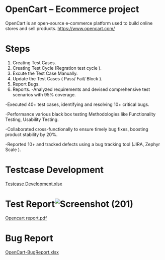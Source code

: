 # OpenCart – Ecommerce project
OpenCart is an open-source e-commerce platform used to build online stores and sell 
products.
https://www.opencart.com/
# Steps 
1. Creating Test Cases.
2. Creating Test Cycle (Regration test cycle ).
3. Excute the Test Case Manually.
4. Update the Test Cases ( Pass/ Fail/ Block ).
5. Report Bugs.
6. Reports.
-Analyzed requirements and devised comprehensive test scenarios with 95% coverage.

-Executed 40+ test cases, identifying and resolving 10+ critical bugs.

-Performance various black box testing Methodologies like Functionality Testing, Usability Testing.

-Collaborated cross-functionally to ensure timely bug fixes, boosting product stability by 20%.

-Reported 10+ and tracked defects using a bug tracking tool (JIRA, Zephyr Scale ).

# Testcase Development 
[Testcase Development.xlsx](https://github.com/ajaygujjar424/OpenCart/files/12456752/Testcase.Development.xlsx)


# Test Report![Screenshot (201)](https://github.com/ajaygujjar424/OpenCart/assets/127547339/dddd22b3-935c-4de6-b3df-e1c3272f8941)

[Opencart report.pdf](https://github.com/ajaygujjar424/OpenCart/files/12456711/Opencart.report.pdf)
# Bug Report
[OpenCart-BugReport.xlsx](https://github.com/ajaygujjar424/OpenCart/files/12456786/OpenCart-BugReport.xlsx)

